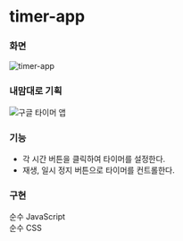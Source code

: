 # timer-app

### 화면
![timer-app](https://github.com/hhyanghh/timer-app/assets/70185607/9e125f46-f0e4-4abb-902c-35d775a7039b)

### 내맘대로 기획
![구글 타이머 앱](https://github.com/hhyanghh/timer-app/assets/70185607/8c5528a2-fd9e-401e-9d14-01c7ab22a24b)

### 기능
- 각 시간 버튼을 클릭하여 타이머를 설정한다.
- 재생, 일시 정지 버튼으로 타이머를 컨트롤한다.

### 구현
순수 JavaScript <br>
순수 CSS
